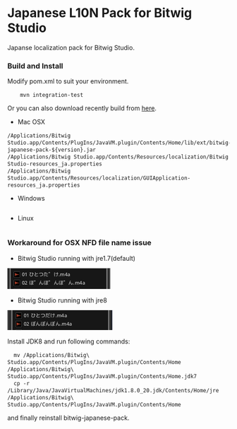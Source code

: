 Japanese L10N Pack for Bitwig Studio
================

Japanse localization pack for Bitwig Studio.

### Build and Install

Modify pom.xml to suit your environment.

```
    mvn integration-test
```
Or you can also download recently build from [here](https://www.dropbox.com/sh/6stkj1n9670qvx8/AAAnXeUKrLX4nreH8sQhvuCqa).

* Mac OSX
```
/Applications/Bitwig Studio.app/Contents/PlugIns/JavaVM.plugin/Contents/Home/lib/ext/bitwig-japanese-pack-${version}.jar
/Applications/Bitwig Studio.app/Contents/Resources/localization/Bitwig Studio-resources_ja.properties
/Applications/Bitwig Studio.app/Contents/Resources/localization/GUIApplication-resources_ja.properties
```

* Windows
```
```

* Linux
```
```
### Workaround for OSX NFD file name issue
- Bitwig Studio running with jre1.7(default)

 ![jdk7](image/jdk7.png "Bitwig Studio with JDK7(default)")

- Bitwig Studio running with jre8

 ![jdk8](image/jdk8.png "Bitwig Studio with JDK8")

 Install JDK8 and run following commands:
```
  mv /Applications/Bitwig\ Studio.app/Contents/PlugIns/JavaVM.plugin/Contents/Home /Applications/Bitwig\ Studio.app/Contents/PlugIns/JavaVM.plugin/Contents/Home.jdk7
  cp -r /Library/Java/JavaVirtualMachines/jdk1.8.0_20.jdk/Contents/Home/jre /Applications/Bitwig\ Studio.app/Contents/PlugIns/JavaVM.plugin/Contents/Home
```
and finally reinstall bitwig-japanese-pack.  
